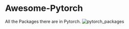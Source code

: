 # Awesome-Pytorch
All the Packages there are in Pytorch.
![pytorch_packages](https://user-images.githubusercontent.com/35656144/120067225-47786300-c02f-11eb-9fa8-aac535d996a1.jpg)
